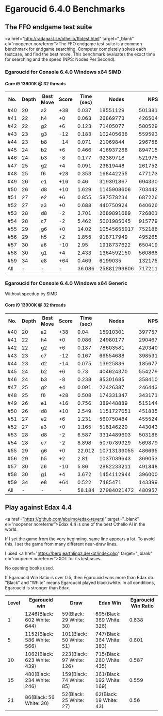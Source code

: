 # Egaroucid 6.4.0 Benchmarks

## The FFO endgame test suite

<a href="http://radagast.se/othello/ffotest.html" target="_blank" el=”noopener noreferrer”>The FFO endgame test suite</a> is a common benchmark for endgame searching. Computer completely solves each testcase, and find the best move. This benchmark evaluates the exact time for searching and the speed (NPS: Nodes Per Second).

### Egaroucid for Console 6.4.0 Windows x64 SIMD


#### Core i9 13900K @ 32 threads

<div class="table_wrapper"><table>
<tr>
<th>No.</th>
<th>Depth</th>
<th>Best Move</th>
<th>Score</th>
<th>Time (sec)</th>
<th>Nodes</th>
<th>NPS</th>
</tr>
<tr>
<td>#40</td>
<td>20</td>
<td>a2</td>
<td>+38</td>
<td>0.037</td>
<td>18551129</td>
<td>501381864</td>
</tr>
<tr>
<td>#41</td>
<td>22</td>
<td>h4</td>
<td>+0</td>
<td>0.063</td>
<td>26869773</td>
<td>426504333</td>
</tr>
<tr>
<td>#42</td>
<td>22</td>
<td>g2</td>
<td>+6</td>
<td>0.123</td>
<td>71405077</td>
<td>580529081</td>
</tr>
<tr>
<td>#43</td>
<td>23</td>
<td>g3</td>
<td>-12</td>
<td>0.183</td>
<td>102405636</td>
<td>559593639</td>
</tr>
<tr>
<td>#44</td>
<td>23</td>
<td>b8</td>
<td>-14</td>
<td>0.071</td>
<td>21069844</td>
<td>296758366</td>
</tr>
<tr>
<td>#45</td>
<td>24</td>
<td>b2</td>
<td>+6</td>
<td>0.466</td>
<td>416937288</td>
<td>894715210</td>
</tr>
<tr>
<td>#46</td>
<td>24</td>
<td>b3</td>
<td>-8</td>
<td>0.177</td>
<td>92389718</td>
<td>521975807</td>
</tr>
<tr>
<td>#47</td>
<td>25</td>
<td>g2</td>
<td>+4</td>
<td>0.091</td>
<td>23819448</td>
<td>261752175</td>
</tr>
<tr>
<td>#48</td>
<td>25</td>
<td>f6</td>
<td>+28</td>
<td>0.353</td>
<td>168442255</td>
<td>477173526</td>
</tr>
<tr>
<td>#49</td>
<td>26</td>
<td>e1</td>
<td>+16</td>
<td>0.46</td>
<td>319391867</td>
<td>694330145</td>
</tr>
<tr>
<td>#50</td>
<td>26</td>
<td>d8</td>
<td>+10</td>
<td>1.629</td>
<td>1145908606</td>
<td>703442974</td>
</tr>
<tr>
<td>#51</td>
<td>27</td>
<td>e2</td>
<td>+6</td>
<td>0.855</td>
<td>587578234</td>
<td>687226004</td>
</tr>
<tr>
<td>#52</td>
<td>27</td>
<td>a3</td>
<td>+0</td>
<td>0.688</td>
<td>440750924</td>
<td>640626343</td>
</tr>
<tr>
<td>#53</td>
<td>28</td>
<td>d8</td>
<td>-2</td>
<td>3.701</td>
<td>2689891689</td>
<td>726801320</td>
</tr>
<tr>
<td>#54</td>
<td>28</td>
<td>c7</td>
<td>-2</td>
<td>5.462</td>
<td>5001985645</td>
<td>915779136</td>
</tr>
<tr>
<td>#55</td>
<td>29</td>
<td>g6</td>
<td>+0</td>
<td>14.02</td>
<td>10545655917</td>
<td>752186584</td>
</tr>
<tr>
<td>#56</td>
<td>29</td>
<td>h5</td>
<td>+2</td>
<td>1.855</td>
<td>918717949</td>
<td>495265740</td>
</tr>
<tr>
<td>#57</td>
<td>30</td>
<td>a6</td>
<td>-10</td>
<td>2.95</td>
<td>1918737622</td>
<td>650419532</td>
</tr>
<tr>
<td>#58</td>
<td>30</td>
<td>g1</td>
<td>+4</td>
<td>2.433</td>
<td>1364592150</td>
<td>560868125</td>
</tr>
<tr>
<td>#59</td>
<td>34</td>
<td>e8</td>
<td>+64</td>
<td>0.469</td>
<td>6199035</td>
<td>13217558</td>
</tr>
<tr>
<td>All</td>
<td>-</td>
<td>-</td>
<td>-</td>
<td>36.086</td>
<td>25881299806</td>
<td>717211656</td>
</tr>
    </table></div>



### Egaroucid for Console 6.4.0 Windows x64 Generic

Without speedup by SIMD

#### Core i9 13900K @ 32 threads

<div class="table_wrapper"><table>
<tr>
<th>No.</th>
<th>Depth</th>
<th>Best Move</th>
<th>Score</th>
<th>Time (sec)</th>
<th>Nodes</th>
<th>NPS</th>
</tr>
<tr>
<td>#40</td>
<td>20</td>
<td>a2</td>
<td>+38</td>
<td>0.04</td>
<td>15910301</td>
<td>397757525</td>
</tr>
<tr>
<td>#41</td>
<td>22</td>
<td>h4</td>
<td>+0</td>
<td>0.086</td>
<td>24980177</td>
<td>290467174</td>
</tr>
<tr>
<td>#42</td>
<td>22</td>
<td>g2</td>
<td>+6</td>
<td>0.187</td>
<td>78603581</td>
<td>420340005</td>
</tr>
<tr>
<td>#43</td>
<td>23</td>
<td>c7</td>
<td>-12</td>
<td>0.167</td>
<td>66554688</td>
<td>398531065</td>
</tr>
<tr>
<td>#44</td>
<td>23</td>
<td>d2</td>
<td>-14</td>
<td>0.075</td>
<td>13925836</td>
<td>185677813</td>
</tr>
<tr>
<td>#45</td>
<td>24</td>
<td>b2</td>
<td>+6</td>
<td>0.73</td>
<td>404624370</td>
<td>554279958</td>
</tr>
<tr>
<td>#46</td>
<td>24</td>
<td>b3</td>
<td>-8</td>
<td>0.238</td>
<td>85301685</td>
<td>358410441</td>
</tr>
<tr>
<td>#47</td>
<td>25</td>
<td>g2</td>
<td>+4</td>
<td>0.091</td>
<td>22426387</td>
<td>246443813</td>
</tr>
<tr>
<td>#48</td>
<td>25</td>
<td>f6</td>
<td>+28</td>
<td>0.508</td>
<td>174331347</td>
<td>343171942</td>
</tr>
<tr>
<td>#49</td>
<td>26</td>
<td>e1</td>
<td>+16</td>
<td>0.756</td>
<td>389448889</td>
<td>515144033</td>
</tr>
<tr>
<td>#50</td>
<td>26</td>
<td>d8</td>
<td>+10</td>
<td>2.549</td>
<td>1151727651</td>
<td>451835092</td>
</tr>
<tr>
<td>#51</td>
<td>27</td>
<td>e2</td>
<td>+6</td>
<td>1.231</td>
<td>560750484</td>
<td>455524357</td>
</tr>
<tr>
<td>#52</td>
<td>27</td>
<td>a3</td>
<td>+0</td>
<td>1.165</td>
<td>516146220</td>
<td>443043965</td>
</tr>
<tr>
<td>#53</td>
<td>28</td>
<td>d8</td>
<td>-2</td>
<td>6.587</td>
<td>3314489603</td>
<td>503186519</td>
</tr>
<tr>
<td>#54</td>
<td>28</td>
<td>c7</td>
<td>-2</td>
<td>8.898</td>
<td>5070789929</td>
<td>569879740</td>
</tr>
<tr>
<td>#55</td>
<td>29</td>
<td>g6</td>
<td>+0</td>
<td>22.012</td>
<td>10713139055</td>
<td>486695395</td>
</tr>
<tr>
<td>#56</td>
<td>29</td>
<td>h5</td>
<td>+2</td>
<td>2.81</td>
<td>1037039643</td>
<td>369053253</td>
</tr>
<tr>
<td>#57</td>
<td>30</td>
<td>a6</td>
<td>-10</td>
<td>5.86</td>
<td>2882233211</td>
<td>491848670</td>
</tr>
<tr>
<td>#58</td>
<td>30</td>
<td>g1</td>
<td>+4</td>
<td>3.672</td>
<td>1454112944</td>
<td>396000257</td>
</tr>
<tr>
<td>#59</td>
<td>34</td>
<td>e8</td>
<td>+64</td>
<td>0.522</td>
<td>7485471</td>
<td>14339982</td>
</tr>
<tr>
<td>All</td>
<td>-</td>
<td>-</td>
<td>-</td>
<td>58.184</td>
<td>27984021472</td>
<td>480957333</td>
</tr>
    </table></div>






## Play against Edax 4.4

<a href="https://github.com/abulmo/edax-reversi" target="_blank" el=”noopener noreferrer”>Edax 4.4</a> is one of the best Othello AI in the world.

If I set the game from the very beginning, same line appears a lot. To avoid this, I set the game from many different near-draw lines.

I used <a href="https://berg.earthlingz.de/xot/index.php" target="_blank" el=”noopener noreferrer”>XOT</a> for its testcases.

No opening books used.

If Egaroucid Win Ratio is over 0.5, then Egaroucid wins more than Edax do. "Black" and "White" means Egaroucid played black/white. In all conditions, Egaroucid is stronger than Edax.

<div class="table_wrapper"><table>
<tr>
<th>Level</th>
<th>Egaroucid win</th>
<th>Draw</th>
<th>Edax Win</th>
<th>Egaroucid Win Ratio</th>
</tr>
<tr>
<td>1</td>
<td>1246(Black: 602 White: 644)</td>
<td>59(Black: 29 White: 30)</td>
<td>695(Black: 369 White: 326)</td>
<td>0.638</td>
</tr>
<tr>
<td>5</td>
<td>1152(Black: 586 White: 566)</td>
<td>101(Black: 50 White: 51)</td>
<td>747(Black: 364 White: 383)</td>
<td>0.601</td>
</tr>
<tr>
<td>10</td>
<td>1062(Black: 623 White: 439)</td>
<td>223(Black: 97 White: 126)</td>
<td>715(Black: 280 White: 435)</td>
<td>0.587</td>
</tr>
<tr>
<td>15</td>
<td>480(Black: 234 White: 246)</td>
<td>159(Black: 74 White: 85)</td>
<td>361(Black: 192 White: 169)</td>
<td>0.559</td>
</tr>
<tr>
<td>21</td>
<td>86(Black: 56 White: 30)</td>
<td>52(Black: 25 White: 27)</td>
<td>62(Black: 19 White: 43)</td>
<td>0.56</td>
</tr>
    </table></div>



